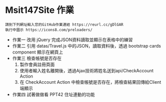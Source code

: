 # Msit147Site 作業
    請到下列網址輸入您的GitHub作業連結 https://reurl.cc/gDlGAR
    執行中圖示 https://icons8.com/preloaders/
- 作業一 改用 jQuery 完成JSON資料讀取並顯示在表格中的練習
- 作業二 引用 datas/Travel.js 中的JSON，讀取資料後，透過 bootstrap cards component 顯示在網頁上
- 作業三 檢查帳號是否存在
  1. 製作會員註冊頁面
  2. 使用者輸入姓名離開後，透過Ajax技術將姓名送到api/CheckAccount Action
  3. 在 CheckAccount Action 中檢查帳號是否存在，將檢查結果回傳給Client端顯示
- 作業四 試著做做看 PPT42 住址連動的功能
